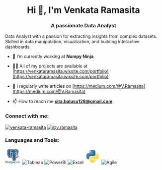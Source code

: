 <h1 align="center">Hi 👋, I'm Venkata Ramasita</h1>
<h3 align="center">A passionate Data Analyst</h3>

Data Analyst with a passion for extracting insights from complex datasets. Skilled in data manipulation, visualization, and building interactive dashboards.

- 🔭 I’m currently working at **Numpy Ninja**

- 👨‍💻 All of my projects are available at [https://venkataramasita.wixsite.com/portfolio](https://venkataramasita.wixsite.com/portfolio)

- 📝 I regularly write articles on [https://medium.com/@V.Ramasita](https://medium.com/@V.Ramasita)

- 📫 How to reach me **sita.balusu128@gmail.com**

<h3 align="left">Connect with me:</h3>
<p align="left">
<a href="https://linkedin.com/in/venkata-ramasita" target="blank"><img align="center" src="https://raw.githubusercontent.com/rahuldkjain/github-profile-readme-generator/master/src/images/icons/Social/linked-in-alt.svg" alt="venkata-ramasita" height="30" width="40" /></a>
<a href="https://medium.com/@v.ramasita" target="blank"><img align="center" src="https://raw.githubusercontent.com/rahuldkjain/github-profile-readme-generator/master/src/images/icons/Social/medium.svg" alt="@v.ramasita" height="30" width="40" /></a>
</p>

<h3 align="left">Languages and Tools:</h3>
<p align="left"> <a  <img src="https://raw.githubusercontent.com/devicons/devicon/master/icons/cplusplus/cplusplus-original.svg" alt="cplusplus" width="50" height="50"/>
</a>  <img src="https://raw.githubusercontent.com/devicons/devicon/master/icons/postgresql/postgresql-original-wordmark.svg" alt="postgresql" width="50" height="50"/>
</a>  <img src="https://github.com/sita47/My-Profile/assets/96062745/72f593e2-ebc1-470f-a07f-73469e2e53da" alt="Tableau" width="50" height="50"/> 
</a>  <img src="https://github.com/sita47/My-Profile/assets/96062745/88249775-ec1e-4318-8e40-28a00d8e641e" alt="PowerBI" width="50" height="50"/> 
</a>  <img src="https://github.com/sita47/sita47/assets/96062745/535e6e30-6a0d-4175-a33e-d398ad8f9ba5" alt="Excel" width="50" height="50"/> 
</a>  <img src="https://raw.githubusercontent.com/devicons/devicon/master/icons/python/python-original.svg" alt="Python" width="50" height="50"/> 
</a>  <img src="https://github.com/sita47/sita47/assets/96062745/1dc66e03-69bc-4fc4-a60f-912edeb5b633" alt="Agile" width="50" height="50"/> </p>




